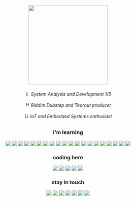 <p align="center">
  <img width="250" src="https://media1.tenor.com/m/GoP1vft7w_oAAAAC/crow-bow.gif">
</p>

<div align=center>
  <h6>
    <img src="https://raw.githubusercontent.com/Tarikul-Islam-Anik/Animated-Fluent-Emojis/master/Emojis/Objects/Laptop.png" alt="Laptop" width="15" height="15" />
  System Analysis and Development 1/5 <br/> <br/>
    <img src="https://raw.githubusercontent.com/Tarikul-Islam-Anik/Animated-Fluent-Emojis/master/Emojis/Objects/Headphone.png" alt="Headphone" width="15" height="15" />
  Riddim Dubstep and Tearout producer <br/> <br/>
    <img src="https://raw.githubusercontent.com/Tarikul-Islam-Anik/Animated-Fluent-Emojis/master/Emojis/Objects/Light%20Bulb.png" alt="Light Bulb" width="15" height="15" />
  IoT and Embedded Systems enthusiast
  </h6>
</div>

<div align=center>
  <h3>i'm learning</h3>
  <img src="https://img.shields.io/badge/MySQL-696969?style=for-the-badge&logo=mysql&logoColor=005C84"/>
  <img src="https://img.shields.io/badge/Figma-696969?style=for-the-badge&logo=figma&logoColor=F24E1E"/>
  <img src="https://img.shields.io/badge/Docker-696969?style=for-the-badge&logo=docker&logoColor=2CA5E0"/>
  <img src="https://img.shields.io/badge/Django-696969?style=for-the-badge&logo=django&logoColor=092E20"/>
  <img src="https://img.shields.io/badge/Node%20js-696969?style=for-the-badge&logo=nodedotjs&logoColor=339933"/>
  <img src="https://img.shields.io/badge/PowerBI-696969?style=for-the-badge&logo=Power%20BI&logoColor=F2C811"/>
  <img src="https://img.shields.io/badge/Sass-696969?style=for-the-badge&logo=sass&logoColor=CC6699"/>
  <img src="https://img.shields.io/badge/Tailwind-696969?style=for-the-badge&logo=tailwind-css&logoColor=38B2AC"/>
  <img src="https://img.shields.io/badge/HTML-696969?style=for-the-badge&logo=html5&logoColor=E34F26"/>
  <img src="https://img.shields.io/badge/CSS-696969?style=for-the-badge&logo=css3&logoColor=1572B6"/>
  <img src="https://img.shields.io/badge/JavaScript-696969?style=for-the-badge&logo=javascript&logoColor=F7DF1E"/>
  <img src="https://img.shields.io/badge/json-696969?style=for-the-badge&logo=json&logoColor=white"/>
  <img src="https://img.shields.io/badge/Pandas-696969?style=for-the-badge&logo=pandas&logoColor=2C2D72"/>
  <img src="https://img.shields.io/badge/Python-696969?style=for-the-badge&logo=python&logoColor=blue"/>
  <img src="https://img.shields.io/badge/TypeScript-696969?style=for-the-badge&logo=typescript&logoColor=007ACC"/>
  <img src="https://img.shields.io/badge/Grafana-696969?style=for-the-badge&logo=grafana&logoColor=orange"/>
  <img src="https://img.shields.io/badge/GIT-696969?style=for-the-badge&logo=git&logoColor=E44C30"/>
  <img src="https://img.shields.io/badge/Excel-696969?style=for-the-badge&logo=microsoft-excel&logoColor=217346"/>
  <img src="https://img.shields.io/badge/React-696969?style=for-the-badge&logo=react&logoColor=61DAFB"/>
  <img src="https://img.shields.io/badge/AWS-696969?style=for-the-badge&logo=amazonaws&logoColor=FF9900"/>
</div>

<div align=center>
<h3>coding here</h3>

  <img src="https://img.shields.io/badge/Pop!_OS-696969?style=for-the-badge&logo=Pop!_OS&logoColor=48B9C7"/>
  <img src="https://img.shields.io/badge/samsung%20expert_x30-696969?style=for-the-badge&logo=Samsung&logoColor=1428A0"/>
  <img src="https://img.shields.io/badge/NVIDIA_MX110-696969?style=for-the-badge&logo=nvidia&logoColor=76B900"/>
  <img src="https://img.shields.io/badge/Intel%20Core_i7_8th-696969?style=for-the-badge&logo=intel&logoColor=0071C5"/>
  <img src="https://img.shields.io/badge/VSCode-696969?style=for-the-badge&logo=visual%20studio%20code&logoColor=0078D4"/>
</div>

<h3 align=center>stay in touch</h3>

<p align="center">
  <a href="https://wa.me/5571996070108" target="_blank"><img loading="lazy" src="https://img.shields.io/badge/WhatsApp-696969?style=for-the-badge&logo=WhatsApp&logoColor=25D366" target="_blank"></a>
  <a href="https://www.x.com/brdneo" target="_blank"><img loading="lazy" src="https://img.shields.io/badge/Twitter-696969?style=for-the-badge&logo=twitter&logoColor=1DA1F2" target="_blank"></a>
  <a href="https://linkedin.com/in/brdneo" target="_blank"><img loading="lazy" src="https://img.shields.io/badge/LinkedIn-696969?style=for-the-badge&logo=linkedin&logoColor=0077B5" target="_blank"></a>
  <a href="https://youtube.com/@brdneo" target="_blank"><img loading="lazy" src="https://img.shields.io/badge/YouTube-696969?style=for-the-badge&logo=youtube&logoColor=FF0000" target="_blank"></a>
  <a href="https://instagram.com/brdneo"><img loading="lazy" src="https://img.shields.io/badge/Instagram-696969?style=for-the-badge&logo=instagram&logoColor=E4405F" target="_blank"></a>
  <a href="mailto:brdneo@proton.me" target="_blank"><img loading="lazy" src="https://img.shields.io/badge/ProtonMail-696969?style=for-the-badge&logo=protonmail&logoColor=8B89CC" target="_blank"></a>
  <a href="https://open.spotify.com/user/zm391kg8wp3eo2x8ak09xkwrd" target="_blank"><img loading="lazy" src="https://img.shields.io/badge/Spotify-696969?&style=for-the-badge&logo=spotify&logoColor=1ED760" target="_blank"></a>
</p>
